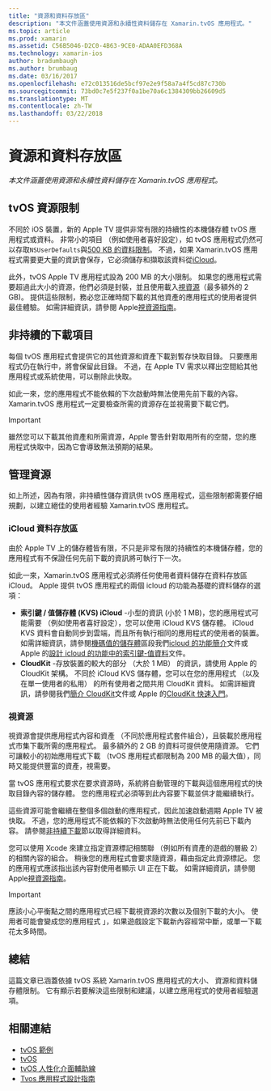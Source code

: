 ```yaml
---
title: "資源和資料存放區"
description: "本文件涵蓋使用資源和永續性資料儲存在 Xamarin.tvOS 應用程式。"
ms.topic: article
ms.prod: xamarin
ms.assetid: C56B5046-D2C0-4B63-9CE0-ADAA0EFD368A
ms.technology: xamarin-ios
author: bradumbaugh
ms.author: brumbaug
ms.date: 03/16/2017
ms.openlocfilehash: e72c013516de5bcf97e2e9f58a7a4f5cd87c730b
ms.sourcegitcommit: 73bd0c7e5f237f0a1be70a6c1384309bb26609d5
ms.translationtype: MT
ms.contentlocale: zh-TW
ms.lasthandoff: 03/22/2018
---
```

# <a name="resources-and-data-storage"></a>資源和資料存放區

_本文件涵蓋使用資源和永續性資料儲存在 Xamarin.tvOS 應用程式。_

<a name="tvOS-Resource-Limitations" />

## <a name="tvos-resource-limitations"></a>tvOS 資源限制

不同於 iOS 裝置，新的 Apple TV 提供非常有限的持續性的本機儲存體 tvOS 應用程式或資料。 非常小的項目 （例如使用者喜好設定），如 tvOS 應用程式仍然可以存取`NSUserDefaults`與[500 KB 的資料限制](https://forums.developer.apple.com/message/50696#50696)。 不過，如果 Xamarin.tvOS 應用程式需要更大量的資訊會保存，它必須儲存和擷取該資料從[iCloud](#iCloud-Data-Storage)。

此外，tvOS Apple TV 應用程式設為 200 MB 的大小限制。 如果您的應用程式需要超過此大小的資源，他們必須是封裝，並且使用載入[視資源](#On-Demand-Resources)（最多額外的 2 GB)。 提供這些限制，務必您正確時間下載的其他資產的應用程式的使用者提供最佳體驗。 如需詳細資訊，請參閱 Apple[視資源指南](https://developer.apple.com/library/prerelease/tvos/documentation/FileManagement/Conceptual/On_Demand_Resources_Guide/index.html#//apple_ref/doc/uid/TP40015083)。

<a name="Non-Persistent-Downloads" />

## <a name="non-persistent-downloads"></a>非持續的下載項目

每個 tvOS 應用程式會提供它的其他資源和資產下載到暫存快取目錄。 只要應用程式仍在執行中，將會保留此目錄。 不過，在 Apple TV 需求以釋出空間給其他應用程式或系統使用，可以刪除此快取。

如此一來，您的應用程式不能依賴的下次啟動時無法使用先前下載的內容。 Xamarin.tvOS 應用程式一定要檢查所需的資源存在並視需要下載它們。

> [!IMPORTANT]
> 雖然您可以下載其他資產和所需資源，Apple 警告針對取用所有的空間，您的應用程式快取中，因為它會導致無法預期的結果。




<a name="Managing-Resources" />

## <a name="managing-resources"></a>管理資源

如上所述，因為有限，非持續性儲存資訊供 tvOS 應用程式，這些限制都需要仔細規劃，以建立絕佳的使用者經驗 Xamarin.tvOS 應用程式。

<a name="iCloud-Data-Storage" />

### <a name="icloud-data-storage"></a>iCloud 資料存放區

由於 Apple TV 上的儲存體皆有限，不只是非常有限的持續性的本機儲存體，您的應用程式有不保證任何先前下載的資訊將可執行下一次。

如此一來，Xamarin.tvOS 應用程式必須將任何使用者資料儲存在資料存放區 iCloud。 Apple 提供 tvOS 應用程式的兩個 icloud 的功能為基礎的資料儲存的選項：

- **索引鍵 / 值儲存體 (KVS) iCloud** -小型的資訊 (小於 1 MB)，您的應用程式可能需要 （例如使用者喜好設定），您可以使用 iCloud KVS 儲存體。 iCloud KVS 資料會自動同步到雲端，而且所有執行相同的應用程式的使用者的裝置。 如需詳細資訊，請參閱[機碼值的儲存體](~/ios/data-cloud/introduction-to-icloud.md)區段我們[icloud 的功能簡介](~/ios/data-cloud/introduction-to-icloud.md)文件或 Apple 的[設計 icloud 的功能中的索引鍵-值資料](https://developer.apple.com/library/prerelease/tvos/documentation/General/Conceptual/iCloudDesignGuide/Chapters/DesigningForKey-ValueDataIniCloud.html#//apple_ref/doc/uid/TP40012094-CH7)文件。
- **CloudKit** -存放裝置的較大的部分 （大於 1 MB） 的資訊，請使用 Apple 的 CloudKit 架構。 不同於 iCloud KVS 儲存體，您可以在您的應用程式 （以及在單一使用者的私用） 的所有使用者之間共用 CloudKit 資料。 如需詳細資訊，請參閱我們[簡介 CloudKit](~/ios/data-cloud/intro-to-cloudkit.md)文件或 Apple 的[CloudKit 快速入門](https://developer.apple.com/library/prerelease/tvos/documentation/DataManagement/Conceptual/CloudKitQuickStart/Introduction/Introduction.html#//apple_ref/doc/uid/TP40014987)。

<a name="On-Demand-Resources" />

### <a name="on-demand-resources"></a>視資源

視資源會提供應用程式內容和資產 （不同於應用程式套件組合），且裝載於應用程式市集下載所需的應用程式。 最多額外的 2 GB 的資料可提供使用隨資源。 它們可讓較小的初始應用程式下載 （tvOS 應用程式都限制為 200 MB 的最大值），同時又能提供豐富的資產，視需要。

當 tvOS 應用程式要求在要求資源時，系統將自動管理的下載與這個應用程式的快取目錄內容的儲存體。 您的應用程式必須等到此內容要下載並供才能繼續執行。

這些資源可能會繼續在整個多個啟動的應用程式，因此加速啟動週期 Apple TV 被快取。 不過，您的應用程式不能依賴的下次啟動時無法使用任何先前已下載內容。 請參閱[非持續下載](#Non-Persistent-Downloads)節以取得詳細資料。

您可以使用 Xcode 來建立指定資源標記相關聯 （例如所有資產的遊戲的層級 2） 的相關內容的組合。 稍後您的應用程式會要求隨資源，藉由指定此資源標記。 您的應用程式應該指出該內容對使用者顯示 UI 正在下載。 如需詳細資訊，請參閱 Apple[視資源指南](https://developer.apple.com/library/prerelease/tvos/documentation/FileManagement/Conceptual/On_Demand_Resources_Guide/index.html#//apple_ref/doc/uid/TP40015083)。

> [!IMPORTANT]
> 應該小心平衡點之間的應用程式已經下載視資源的次數以及個別下載的大小。 使用者可能會變成您的應用程式 」，如果遊戲設定下載新內容經常中斷，或單一下載花太多時間。




<a name="Summary" />

## <a name="summary"></a>總結

這篇文章已涵蓋依據 tvOS 系統 Xamarin.tvOS 應用程式的大小、 資源和資料儲存體限制。 它有顯示若要解決這些限制和建議，以建立應用程式的使用者經驗選項。



## <a name="related-links"></a>相關連結

- [tvOS 範例](https://developer.xamarin.com/samples/tvos/all/)
- [tvOS](https://developer.apple.com/tvos/)
- [tvOS 人性化介面輔助線](https://developer.apple.com/tvos/human-interface-guidelines/)
- [Tvos 應用程式設計指南](https://developer.apple.com/library/prerelease/tvos/documentation/General/Conceptual/AppleTV_PG/)
